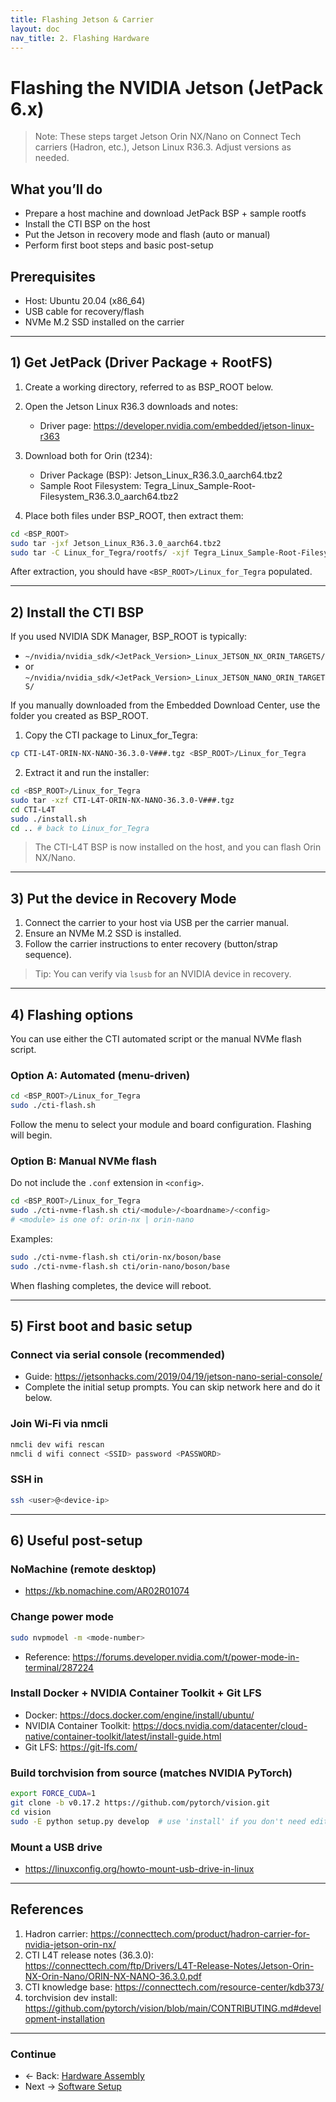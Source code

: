 ```yaml
---
title: Flashing Jetson & Carrier
layout: doc
nav_title: 2. Flashing Hardware
---
```


# Flashing the NVIDIA Jetson (JetPack 6.x)

> Note: These steps target Jetson Orin NX/Nano on Connect Tech carriers (Hadron, etc.), Jetson Linux R36.3. Adjust versions as needed.

## What you’ll do
- Prepare a host machine and download JetPack BSP + sample rootfs
- Install the CTI BSP on the host
- Put the Jetson in recovery mode and flash (auto or manual)
- Perform first boot steps and basic post-setup

## Prerequisites
- Host: Ubuntu 20.04 (x86_64)
- USB cable for recovery/flash
- NVMe M.2 SSD installed on the carrier

---

## 1) Get JetPack (Driver Package + RootFS)

1) Create a working directory, referred to as BSP_ROOT below.

2) Open the Jetson Linux R36.3 downloads and notes:
   - Driver page: https://developer.nvidia.com/embedded/jetson-linux-r363

3) Download both for Orin (t234):
   - Driver Package (BSP): Jetson_Linux_R36.3.0_aarch64.tbz2
   - Sample Root Filesystem: Tegra_Linux_Sample-Root-Filesystem_R36.3.0_aarch64.tbz2

4) Place both files under BSP_ROOT, then extract them:

```bash
cd <BSP_ROOT>
sudo tar -jxf Jetson_Linux_R36.3.0_aarch64.tbz2
sudo tar -C Linux_for_Tegra/rootfs/ -xjf Tegra_Linux_Sample-Root-Filesystem_R36.3.0_aarch64.tbz2
```

After extraction, you should have `<BSP_ROOT>/Linux_for_Tegra` populated.

---

## 2) Install the CTI BSP

If you used NVIDIA SDK Manager, BSP_ROOT is typically:
- `~/nvidia/nvidia_sdk/<JetPack_Version>_Linux_JETSON_NX_ORIN_TARGETS/`
- or `~/nvidia/nvidia_sdk/<JetPack_Version>_Linux_JETSON_NANO_ORIN_TARGETS/`

If you manually downloaded from the Embedded Download Center, use the folder you created as BSP_ROOT.

1) Copy the CTI package to Linux_for_Tegra:

```bash
cp CTI-L4T-ORIN-NX-NANO-36.3.0-V###.tgz <BSP_ROOT>/Linux_for_Tegra
```

2) Extract it and run the installer:

```bash
cd <BSP_ROOT>/Linux_for_Tegra
sudo tar -xzf CTI-L4T-ORIN-NX-NANO-36.3.0-V###.tgz
cd CTI-L4T
sudo ./install.sh
cd .. # back to Linux_for_Tegra
```

> The CTI-L4T BSP is now installed on the host, and you can flash Orin NX/Nano.

---

## 3) Put the device in Recovery Mode

1) Connect the carrier to your host via USB per the carrier manual.
2) Ensure an NVMe M.2 SSD is installed.
3) Follow the carrier instructions to enter recovery (button/strap sequence).

> Tip: You can verify via `lsusb` for an NVIDIA device in recovery.

---

## 4) Flashing options

You can use either the CTI automated script or the manual NVMe flash script.

### Option A: Automated (menu-driven)

```bash
cd <BSP_ROOT>/Linux_for_Tegra
sudo ./cti-flash.sh
```
Follow the menu to select your module and board configuration. Flashing will begin.

### Option B: Manual NVMe flash

Do not include the `.conf` extension in `<config>`.

```bash
cd <BSP_ROOT>/Linux_for_Tegra
sudo ./cti-nvme-flash.sh cti/<module>/<boardname>/<config>
# <module> is one of: orin-nx | orin-nano
```
Examples:
```bash
sudo ./cti-nvme-flash.sh cti/orin-nx/boson/base
sudo ./cti-nvme-flash.sh cti/orin-nano/boson/base
```

When flashing completes, the device will reboot.

---

## 5) First boot and basic setup

### Connect via serial console (recommended)
- Guide: https://jetsonhacks.com/2019/04/19/jetson-nano-serial-console/
- Complete the initial setup prompts. You can skip network here and do it below.

### Join Wi‑Fi via nmcli
```bash
nmcli dev wifi rescan
nmcli d wifi connect <SSID> password <PASSWORD>
```

### SSH in
```bash
ssh <user>@<device-ip>
```

---

## 6) Useful post-setup

### NoMachine (remote desktop)
- https://kb.nomachine.com/AR02R01074

### Change power mode
```bash
sudo nvpmodel -m <mode-number>
```
- Reference: https://forums.developer.nvidia.com/t/power-mode-in-terminal/287224

### Install Docker + NVIDIA Container Toolkit + Git LFS
- Docker: https://docs.docker.com/engine/install/ubuntu/
- NVIDIA Container Toolkit: https://docs.nvidia.com/datacenter/cloud-native/container-toolkit/latest/install-guide.html
- Git LFS: https://git-lfs.com/

### Build torchvision from source (matches NVIDIA PyTorch)
```bash
export FORCE_CUDA=1
git clone -b v0.17.2 https://github.com/pytorch/vision.git
cd vision
sudo -E python setup.py develop  # use 'install' if you don't need editable mode
```

### Mount a USB drive
- https://linuxconfig.org/howto-mount-usb-drive-in-linux

---

## References
1) Hadron carrier: https://connecttech.com/product/hadron-carrier-for-nvidia-jetson-orin-nx/
2) CTI L4T release notes (36.3.0): https://connecttech.com/ftp/Drivers/L4T-Release-Notes/Jetson-Orin-NX-Orin-Nano/ORIN-NX-NANO-36.3.0.pdf
3) CTI knowledge base: https://connecttech.com/resource-center/kdb373/
4) torchvision dev install: https://github.com/pytorch/vision/blob/main/CONTRIBUTING.md#development-installation

---

### Continue
- ← Back: [Hardware Assembly](./1_hardware_assembly.md)
- Next → [Software Setup](./3_software_setup.md)


